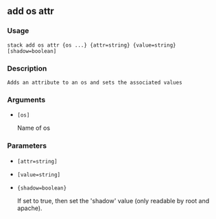 ## add os attr

### Usage

`stack add os attr {os ...} {attr=string} {value=string} [shadow=boolean]`

### Description


	Adds an attribute to an os and sets the associated values

	

### Arguments

* `[os]`

   Name of os


### Parameters
* `[attr=string]`
* `[value=string]`
* `{shadow=boolean}`

   If set to true, then set the 'shadow' value (only readable by root
	and apache).


